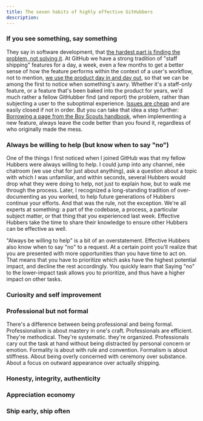 ```yaml
---
title: The seven habits of highly effective GitHubbers
description:
---
```


### If you see something, say something

They say in software development, that [the hardest part is finding the problem, not solving it](https://en.wikipedia.org/wiki/Linus%27s_Law). At GitHub we have a strong tradition of "staff shipping" features for a day, a week, even a few months to get a better sense of how the feature performs within the context of a user's workflow, not to mention, [we use the product day in and day out](http://ben.balter.com/2016/08/22/ten-ways-to-make-a-product-great/#drink-your-own-champagne), so that we can be among the first to notice when something's awry. Whether it's a staff-only feature, or a feature that's been baked into the product for years, we'd much rather a fellow GitHubber find (and report) the problem, rather than subjecting a user to the suboptimal experience. [Issues are cheap](http://ben.balter.com/2014/11/06/rules-of-communicating-at-github/#nobody-gets-fired-for-delbuying-ibmdel-opening-an-issue) and are easily closed if not in order. But you can take that idea a step further: [Borrowing a page from the Boy Scouts handbook](http://programmer.97things.oreilly.com/wiki/index.php/The_Boy_Scout_Rule), when implementing a new feature, always leave the code better than you found it, regardless of who originally made the mess.

### Always be willing to help (but know when to say "no")

One of the things I first noticed when I joined GitHub was that my fellow Hubbers were always willing to help. I could jump into any channel, née chatroom (we use chat for just about anything), ask a question about a topic with which I was unfamiliar, and within seconds, several Hubbers would drop what they were doing to help, not just to explain how, but to walk me through the process. Later, I recognized a long-standing tradition of over-documenting as you worked, to help future generations of Hubbers continue your efforts. And that was the rule, not the exception. We're all experts at something: a part of the codebase, a process, a particular subject matter, or that thing that you experienced last week. Effective Hubbers take the time to share their knowledge to ensure other Hubbers can be effective as well.

"Always be willing to help" is a bit of an overstatement. Effective Hubbers also know when to say "no" to a request. At a certain point you'll realize that you are presented with more opportunities than you have time to act on. That means that you have to prioritize which asks have the highest potential impact, and decline the rest accordingly. You quickly learn that Saying "no" to the lower-impact task allows you to prioritize, and thus have a higher impact on other tasks.

### Curiosity and self improvement



### Professional but not formal

There's a difference between being professional and being formal. Professionalism is about mastery in one's craft. Professionals are efficient. They're methodical. They're systematic. they're organized. Professionals cary out the task at hand without being distracted by personal concern or emotion. Formality is about with rule and convention. Formalism is about stiffness. About being overly concerned with ceremony over substance. About a focus on outward appearance over actually shipping.



### Honesty, integrity, authenticity

### Appreciation economy

### Ship early, ship often
